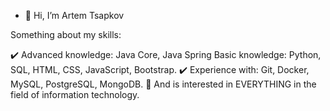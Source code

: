 - 👋 Hi, I’m Artem Tsapkov

Something about my skills:

✔️ Advanced knowledge: Java Core, Java Spring
Basic knowledge: Python, SQL, HTML, CSS, JavaScript, Bootstrap.
✔️ Experience with: Git, Docker, MySQL, PostgreSQL, MongoDB.
🔖 And is interested in EVERYTHING in the field of information technology.

